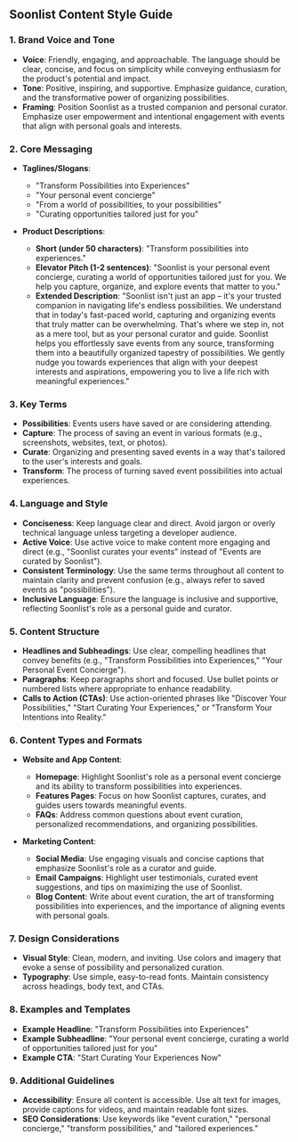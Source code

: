 ## **Soonlist Content Style Guide**

### **1. Brand Voice and Tone**

- **Voice**: Friendly, engaging, and approachable. The language should be clear, concise, and focus on simplicity while conveying enthusiasm for the product's potential and impact.
- **Tone**: Positive, inspiring, and supportive. Emphasize guidance, curation, and the transformative power of organizing possibilities.
- **Framing**: Position Soonlist as a trusted companion and personal curator. Emphasize user empowerment and intentional engagement with events that align with personal goals and interests.

### **2. Core Messaging**

- **Taglines/Slogans**:

  - "Transform Possibilities into Experiences"
  - "Your personal event concierge"
  - "From a world of possibilities, to your possibilities"
  - "Curating opportunities tailored just for you"

- **Product Descriptions**:
  - **Short (under 50 characters)**: "Transform possibilities into experiences."
  - **Elevator Pitch (1-2 sentences)**: "Soonlist is your personal event concierge, curating a world of opportunities tailored just for you. We help you capture, organize, and explore events that matter to you."
  - **Extended Description**: "Soonlist isn't just an app – it's your trusted companion in navigating life's endless possibilities. We understand that in today's fast-paced world, capturing and organizing events that truly matter can be overwhelming. That's where we step in, not as a mere tool, but as your personal curator and guide. Soonlist helps you effortlessly save events from any source, transforming them into a beautifully organized tapestry of possibilities. We gently nudge you towards experiences that align with your deepest interests and aspirations, empowering you to live a life rich with meaningful experiences."

### **3. Key Terms**

- **Possibilities**: Events users have saved or are considering attending.
- **Capture**: The process of saving an event in various formats (e.g., screenshots, websites, text, or photos).
- **Curate**: Organizing and presenting saved events in a way that's tailored to the user's interests and goals.
- **Transform**: The process of turning saved event possibilities into actual experiences.

### **4. Language and Style**

- **Conciseness**: Keep language clear and direct. Avoid jargon or overly technical language unless targeting a developer audience.
- **Active Voice**: Use active voice to make content more engaging and direct (e.g., "Soonlist curates your events" instead of "Events are curated by Soonlist").
- **Consistent Terminology**: Use the same terms throughout all content to maintain clarity and prevent confusion (e.g., always refer to saved events as "possibilities").
- **Inclusive Language**: Ensure the language is inclusive and supportive, reflecting Soonlist's role as a personal guide and curator.

### **5. Content Structure**

- **Headlines and Subheadings**: Use clear, compelling headlines that convey benefits (e.g., "Transform Possibilities into Experiences," "Your Personal Event Concierge").
- **Paragraphs**: Keep paragraphs short and focused. Use bullet points or numbered lists where appropriate to enhance readability.
- **Calls to Action (CTAs)**: Use action-oriented phrases like "Discover Your Possibilities," "Start Curating Your Experiences," or "Transform Your Intentions into Reality."

### **6. Content Types and Formats**

- **Website and App Content**:

  - **Homepage**: Highlight Soonlist's role as a personal event concierge and its ability to transform possibilities into experiences.
  - **Features Pages**: Focus on how Soonlist captures, curates, and guides users towards meaningful events.
  - **FAQs**: Address common questions about event curation, personalized recommendations, and organizing possibilities.

- **Marketing Content**:
  - **Social Media**: Use engaging visuals and concise captions that emphasize Soonlist's role as a curator and guide.
  - **Email Campaigns**: Highlight user testimonials, curated event suggestions, and tips on maximizing the use of Soonlist.
  - **Blog Content**: Write about event curation, the art of transforming possibilities into experiences, and the importance of aligning events with personal goals.

### **7. Design Considerations**

- **Visual Style**: Clean, modern, and inviting. Use colors and imagery that evoke a sense of possibility and personalized curation.
- **Typography**: Use simple, easy-to-read fonts. Maintain consistency across headings, body text, and CTAs.

### **8. Examples and Templates**

- **Example Headline**: "Transform Possibilities into Experiences"
- **Example Subheadline**: "Your personal event concierge, curating a world of opportunities tailored just for you"
- **Example CTA**: "Start Curating Your Experiences Now"

### **9. Additional Guidelines**

- **Accessibility**: Ensure all content is accessible. Use alt text for images, provide captions for videos, and maintain readable font sizes.
- **SEO Considerations**: Use keywords like "event curation," "personal concierge," "transform possibilities," and "tailored experiences."
